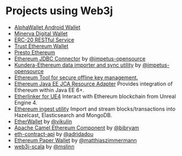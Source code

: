 Projects using Web3j
====================

-   [AlphaWallet Android Wallet](https://github.com/AlphaWallet/alpha-wallet-android.git)
-   [Minerva Digital Wallet](https://github.com/lab10-coop/minerva-android-v2)
-   [ERC-20 RESTful Service](https://github.com/blk-io/erc20-rest-service)
-   [Trust Ethereum Wallet](https://trustwallet.com/)
-   [Presto Ethereum](https://github.com/xiaoyao1991/presto-ethereum)
-   [Ethereum JDBC Connector](https://github.com/Impetus/eth-jdbc-connector/) by [@impetus-opensource](https://github.com/impetus-opensource)
-   [Kundera-Ethereum data importer and sync utility](https://github.com/impetus-opensource/Kundera/tree/trunk/src/kundera-ethereumB) by [@impetus-opensource](https://github.com/impetus-opensource)
-   [Ethereum Tool for secure offline key management.](https://github.com/e-Contract/ethereum-tool) 
-   [Ethereum Java EE JCA Resource Adapter](https://github.com/e-Contract/ethereum-resource-adapter) Provides integration of Ethereum within Java EE 6+.
-   [Etherlinker for UE4](https://bitbucket.org/kelheor/etherlinker-for-ue4) Interact with Ethereum blockchain from Unreal Engine 4.
-   [Ethereum ingest utility](https://ethereum-ingest.com/) Import and stream blocks/transactions into Hazelcast, Elasticsearch and MongoDB.
-   [EtherWallet](https://play.google.com/store/apps/details?id=org.vikulin.etherwallet) by [@vikulin](https://github.com/vikulin)
-   [Apache Camel Ethereum Component](https://github.com/apache/camel/blob/master/components/camel-web3j/src/main/docs/web3j-component.adoc) by [@bibryam](https://github.com/bibryam/)
-   [eth-contract-api](https://github.com/adridadou/eth-contract-api) by [@adridadou](https://github.com/adridadou)
-   [Ethereum Paper Wallet](https://github.com/matthiaszimmermann/ethereum-paper-wallet) by [@matthiaszimmermann](https://github.com/matthiaszimmermann)
-   [web3j-scala](https://github.com/mslinn/web3j-scala) by [@mslinn](https://github.com/mslinn)

